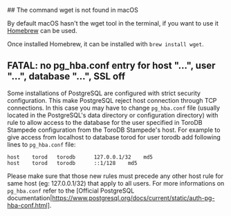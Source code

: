 ## The command wget is not found in macOS

By default macOS hasn't the wget tool in the terminal, if you want to use it [Homebrew](http://brew.sh) can be used.

Once installed Homebrew, it can be installed with `brew install wget`.

## FATAL: no pg_hba.conf entry for host "...", user "...", database "...", SSL off

Some installations of PostgreSQL are configured with strict security configuration. This make PostgreSQL reject host connection 
through TCP connections. In this case you may have to change `pg_hba.conf` file (usually located in the PostgreSQL's data 
directory or configuration directory) with rule to allow access to the database for the user specified in ToroDB Stampede 
configuration from the ToroDB Stampede's host. For example to give access from localhost to database torod for user torodb add
following lines to `pg_hba.conf` file:

    host    torod   torodb      127.0.0.1/32    md5
    host    torod   torodb      ::1/128    md5

Please make sure that those new rules must precede any other host rule for same host (eg: 127.0.0.1/32) that apply to all users. For more
informations on `pg_hba.conf` refer to the [Official PostgreSQL documentation|https://www.postgresql.org/docs/current/static/auth-pg-hba-conf.html].